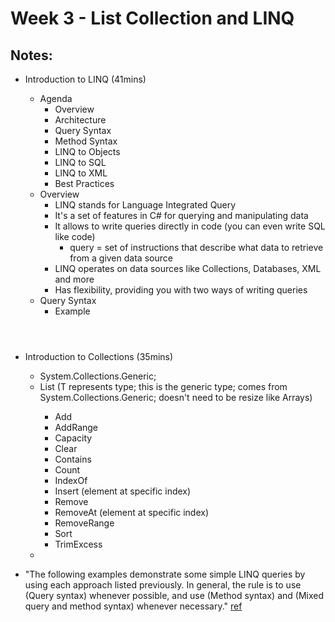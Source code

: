 # Week 3 - List Collection and LINQ


## Notes:
- Introduction to LINQ (41mins)
    - Agenda
        - Overview
        - Architecture
        - Query Syntax
        - Method Syntax
        - LINQ to Objects
        - LINQ to SQL
        - LINQ to XML
        - Best Practices
    - Overview
        - LINQ stands for Language Integrated Query 
        - It's a set of features in C# for querying and manipulating data
        - It allows to write queries directly in code (you can even write SQL like code)
            - query = set of instructions that describe what data to retrieve from a given data source
        - LINQ operates on data sources like Collections, Databases, XML and more
        - Has flexibility, providing you with two ways of writing queries
    - Query Syntax
        - Example
        ```
        
        
        
        ```
- Introduction to Collections (35mins)
    - System.Collections.Generic;
    - List<T> (T represents type; this is the generic type; comes from System.Collections.Generic; doesn't need to be resize like Arrays)
        - Add
        - AddRange
        - Capacity
        - Clear
        - Contains
        - Count
        - IndexOf
        - Insert (element at specific index)
        - Remove
        - RemoveAt (element at specific index)
        - RemoveRange
        - Sort
        - TrimExcess
    - 
    





- "The following examples demonstrate some simple LINQ queries by using each approach listed previously. In general, the rule is to use (Query syntax) whenever possible, and use (Method syntax) and (Mixed query and method syntax) whenever necessary." [ref](https://learn.microsoft.com/en-us/dotnet/csharp/linq/write-linq-queries#composability-of-queries)

